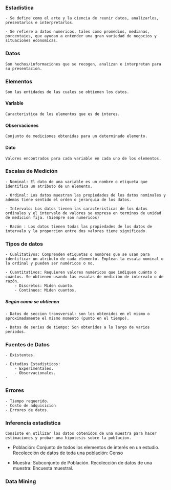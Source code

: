 ### Estadística
	- Se define como el arte y la ciencia de reunir datos, analizarlos, presentarlos e interpretarlos.
	
	- Se refiere a datos numericos, tales como promedios, medianas, porcentajes, que ayudan a entender una gran variedad de negocios y situaciones economicas.
	
### Datos
	Son hechos/informaciones que se recogen, analizan e interpretan para su presentacion.

### Elementos 
	Son las entidades de las cuales se obtienen los datos.
#### Variable 
	Caracteristica de los elementos que es de interes.
#### Observaciones 
	Conjunto de mediciones obtenidas para un determinado elemento.
#### Dato
	Valores encontrados para cada variable en cada uno de los elementos.


### Escalas de Medición
	- Nominal: El dato de una variable es un nombre o etiqueta que identifica un atributo de un elemento.

	- Ordinal: Los datos muestran las propiedades de los datos nominales y ademas tiene sentido el orden o jerarquia de los datos.

	- Intervalo: Los datos tienen las caracteristicas de los datos ordinales y el intervalo de valores se expresa en terminos de unidad de medicion fija. (Siempre son numericos)

	- Razón : Los datos tienen todas las propiedades de los datos de intervalo y la proporcion entre dos valores tiene significado.

### Tipos de datos
	- Cualitativos: Comprenden etiquetas o nombres que se usan para identificar un atributo de cada elemento. Emplean la escala nominal o la ordinal y pueden ser numéricos o no.

	- Cuantitativos: Requieren valores numéricos que indiquen cuánto o cuántos. Se obtienen usando las escalas de medición de intervalo o de razón.
		- Discretos: Miden cuanto.
		- Continuos: Miden cuantos.

##### Según como se obtienen
	- Datos de seccion transversal: son los obtenidos en el mismo o aproximadamente el mismo momento (punto en el tiempo).

	- Datos de series de tiempo: Son obtenidos a lo largo de varios periodos.


### Fuentes de Datos
	- Existentes.
	
	- Estudios Estadisticos:
		- Experimentales.
		- Observacionales.
	- 
	  
### Errores
	- Tiempo requerido.
	- Costo de adquisicion
	- Errores de datos.

### Inferencia estadística
	Consiste en utilizar los datos obtenidos de una muestra para hacer estimaciones y probar una hipotesis sobre la poblacion.

- Población: Conjunto de todos los elementos de interés en un estudio.
	Recolección de datos de toda una población: Censo

- Muestra: Subconjunto de Población.
	Recolección de datos de una muestra: Encuesta muestral.

### Data Mining
